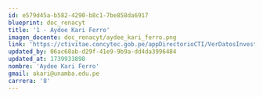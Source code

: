 ```yaml
---
id: e579d45a-b582-4290-b8c1-7be858da6917
blueprint: doc_renacyt
title: '1 - Aydee Kari Ferro'
imagen_docente: doc_renacyt/aydee_kari_ferro.png
link: 'https://ctivitae.concytec.gob.pe/appDirectorioCTI/VerDatosInvestigador.do?id_investigador=111345'
updated_by: 06ac68ab-d29f-41e9-9b9a-dd4da3996484
updated_at: 1739933898
nombre: 'Aydee Kari Ferro'
gmail: akari@unamba.edu.pe
carrera: '8'
---
```


